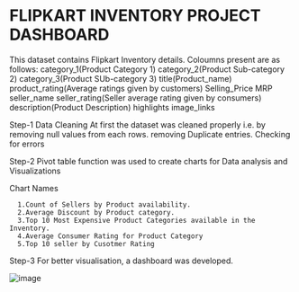 # FLIPKART INVENTORY PROJECT DASHBOARD


This dataset contains Flipkart Inventory details.
Coloumns present are as follows:
category_1(Product Category 1)
category_2(Product Sub-category 2)
category_3(Product SUb-category 3)
title(Product_name)
product_rating(Average ratings given by customers)
Selling_Price
MRP
seller_name
seller_rating(Seller average rating given by consumers) 
description(Product Description)
highlights
image_links

Step-1
Data Cleaning
      At first the dataset was cleaned properly i.e. by 
      removing null values from each rows.
      removing Duplicate entries.
      Checking for errors 

Step-2
      Pivot table function was used to create charts for Data analysis and Visualizations

Chart Names

      1.Count of Sellers by Product availability.
      2.Average Discount by Product category.
      3.Top 10 Most Expensive Product Categories available in the Inventory.
      4.Average Consumer Rating for Product Category
      5.Top 10 seller by Cusotmer Rating

Step-3
      For better visualisation, a dashboard was developed.



![image](https://user-images.githubusercontent.com/100253668/232982580-f6c2e61b-f37b-4dc2-bc1a-a25910ceac67.png)



